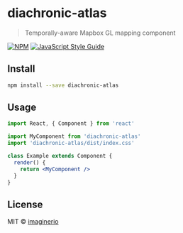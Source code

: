 # diachronic-atlas

> Temporally-aware Mapbox GL mapping component

[![NPM](https://img.shields.io/npm/v/diachronic-atlas.svg)](https://www.npmjs.com/package/diachronic-atlas) [![JavaScript Style Guide](https://img.shields.io/badge/code_style-standard-brightgreen.svg)](https://standardjs.com)

## Install

```bash
npm install --save diachronic-atlas
```

## Usage

```jsx
import React, { Component } from 'react'

import MyComponent from 'diachronic-atlas'
import 'diachronic-atlas/dist/index.css'

class Example extends Component {
  render() {
    return <MyComponent />
  }
}
```

## License

MIT © [imaginerio](https://github.com/imaginerio)
